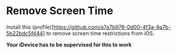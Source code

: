 # Remove Screen Time
Install this (profile)[https://github.com/a7a7b978-0d00-4f3a-9a7b-5b22bdc5f444] to remove screen time restrictions from iOS.

**Your iDevice has to be supervised for this to work**
